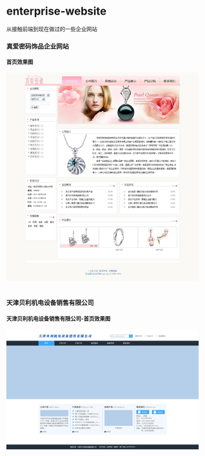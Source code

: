# enterprise-website
从接触前端到现在做过的一些企业网站
####
### 真爱密码饰品企业网站
#### 首页效果图
![image](https://github.com/jianghong1992/enterprise-website/blob/master/accessories/screenshot.jpg) 
####
### 天津贝利机电设备销售有限公司
#### 天津贝利机电设备销售有限公司-首页效果图
![image](https://github.com/jianghong1992/enterprise-website/blob/master/beili/screenshot.png)
